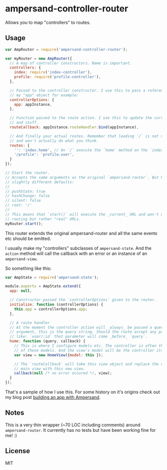 # ampersand-controller-router

Allows you to map "controllers" to routes.

## Usage

```javascript
var AmpRouter = require('ampersand-controller-router');

var myRouter = new AmpRouter({
  // A map of controller constructors. Name is important.
  controllers: {
    index: require('index-controller'),
    profile: require('profile-controller'),
  },

  // Passed to the controller constructor. I use this to pass a reference to
  // my "app" object for example:
  controllerOptions: {
    app: appInstance,
  },

  // Function passed to the route action. I use this to update the current view
  // and stuff.
  routeCallback: appInstance.routeHandler.bind(appInstance),

  // And finally your actual routes. Remember that leading `/` is not necessary
  // and won't actually do what you think.
  routes: {
    '': 'index.home', // On `/` execute the `home` method on the `index` controller
    '/profile': 'profile.user',
  }
});

// Start the router.
// Accepts the same arguments as the original `ampersand-router`. But has
// slightly different defaults:
//
// pushState: true
// hashChange: false
// silent: false
// root: '/'
//
// This means that `start()` will execute the _current_ URL and won't use # for
// routing but rather "real" URLs.
myRouter.start();
```

This router extends the original ampersand-router and all the same events etc
should be emitted.

I usually make my "controllers" subclasses of `ampersand-state`. And the `action`
method will call the callback with an error or an instance of an `ampersand-view`.

So something like this:

```javascript
var AmpState = require('ampersand-state');

module.exports = AmpState.extend({
  app: null,

  // Constructor passed the `controllerOptions` given to the router.
  initialize: function (controllerOptions) {
    this.app = controllerOptions.app;
  },

  // A route handler
  // At the moment the controller action will _always_ be passed a query
  // argument, this is the query string. Should the route accept any parameters,
  // like: `user/:id` that parameter will come _before_ `query`.
  home: function (query, callback) {
    // This is where I configure models etc. The controller is often the "owner"
    // of those models. And the view's model will be the controller itself.
    var view = new HomeView({model: this });

    // The `routeCallback` will take this view object and replace the current
    // main view with this new view.
    callback(null /* no error occured */, view);
  }
});
```

That's a sample of how I use this. For some history on it's origins check out
my blog post [building an app with Ampersand](http://iamsim.me/building-an-app-with-ampersand-js/).

## Notes

This is a very thin wrapper (~70 LOC including comments) around `ampersand-router`.
It currently has no tests but have been working fine for me! :)

## License

MIT

